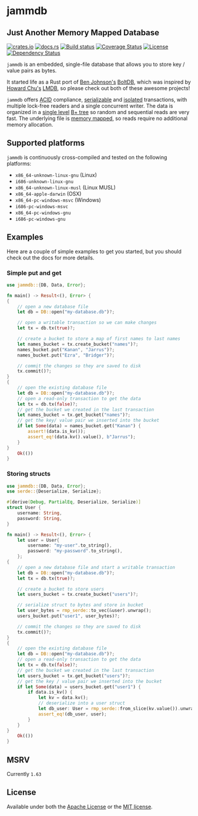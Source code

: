 # jammdb

## Just Another Memory Mapped Database

[![crates.io](https://img.shields.io/crates/v/jammdb?style=flat-square)](https://crates.io/crates/jammdb)
[![docs.rs](https://img.shields.io/badge/docs-latest-blue.svg?style=flat-square)](https://docs.rs/jammdb)
[![Build status](https://img.shields.io/github/actions/workflow/status/pjtatlow/jammdb/rust.yml?branch=master&style=flat-square)](https://github.com/pjtatlow/jammdb/actions/workflows/rust.yml)
[![Coverage Status](https://img.shields.io/codecov/c/gh/pjtatlow/jammdb?style=flat-square)](https://codecov.io/gh/pjtatlow/jammdb)
[![License](https://img.shields.io/crates/l/jammdb?style=flat-square)](https://crates.io/crates/jammdb)
[![Dependency Status](https://deps.rs/repo/github/pjtatlow/jammdb/status.svg?style=flat-square)](https://deps.rs/repo/github/pjtatlow/jammdb)

`jammdb` is an embedded, single-file database that allows you to store key /
value pairs as bytes.

It started life as a Rust port of
[Ben Johnson's](https://twitter.com/benbjohnson)
[BoltDB](https://github.com/boltdb/bolt), which was inspired by
[Howard Chu's](https://twitter.com/hyc_symas) [LMDB](http://symas.com/mdb/), so
please check out both of these awesome projects!

`jammdb` offers [ACID](https://en.wikipedia.org/wiki/ACID) compliance,
[serializable](https://en.wikipedia.org/wiki/Serializability) and
[isolated](https://en.wikipedia.org/wiki/Isolation_(database_systems))
transactions, with multiple lock-free readers and a single concurrent writer.
The data is organized in a
[single level](https://en.wikipedia.org/wiki/Single-level_store)
[B+ tree](https://en.wikipedia.org/wiki/B%2B_tree) so random and sequential
reads are very fast. The underlying file is
[memory mapped](https://en.wikipedia.org/wiki/Memory-mapped_file), so reads
require no additional memory allocation.

## Supported platforms

`jammdb` is continuously cross-compiled and tested on the following platforms:

- `x86_64-unknown-linux-gnu` (Linux)
- `i686-unknown-linux-gnu`
- `x86_64-unknown-linux-musl` (Linux MUSL)
- `x86_64-apple-darwin` (OSX)
- `x86_64-pc-windows-msvc` (Windows)
- `i686-pc-windows-msvc`
- `x86_64-pc-windows-gnu`
- `i686-pc-windows-gnu`

## Examples

Here are a couple of simple examples to get you started, but you should check
out the docs for more details.

### Simple put and get

```rust
use jammdb::{DB, Data, Error};

fn main() -> Result<(), Error> {
{
    // open a new database file
    let db = DB::open("my-database.db")?;

    // open a writable transaction so we can make changes
    let tx = db.tx(true)?;

    // create a bucket to store a map of first names to last names
    let names_bucket = tx.create_bucket("names")?;
    names_bucket.put("Kanan", "Jarrus")?;
    names_bucket.put("Ezra", "Bridger")?;

    // commit the changes so they are saved to disk
    tx.commit()?;
}
{
    // open the existing database file
    let db = DB::open("my-database.db")?;
    // open a read-only transaction to get the data
    let tx = db.tx(false)?;
    // get the bucket we created in the last transaction
    let names_bucket = tx.get_bucket("names")?;
    // get the key/ value pair we inserted into the bucket
    if let Some(data) = names_bucket.get("Kanan") {
        assert!(data.is_kv());
        assert_eq!(data.kv().value(), b"Jarrus");
    }
}
    Ok(())
}
```

### Storing structs

```rust
use jammdb::{DB, Data, Error};
use serde::{Deserialize, Serialize};

#[derive(Debug, PartialEq, Deserialize, Serialize)]
struct User {
    username: String,
    password: String,
}

fn main() -> Result<(), Error> {
    let user = User{
        username: "my-user".to_string(),
        password: "my-password".to_string(),
    };
{
    // open a new database file and start a writable transaction
    let db = DB::open("my-database.db")?;
    let tx = db.tx(true)?;

    // create a bucket to store users
    let users_bucket = tx.create_bucket("users")?;

    // serialize struct to bytes and store in bucket
    let user_bytes = rmp_serde::to_vec(&user).unwrap();
    users_bucket.put("user1", user_bytes)?;

    // commit the changes so they are saved to disk
    tx.commit()?;
}
{
    // open the existing database file
    let db = DB::open("my-database.db")?;
    // open a read-only transaction to get the data
    let tx = db.tx(false)?;
    // get the bucket we created in the last transaction
    let users_bucket = tx.get_bucket("users")?;
    // get the key / value pair we inserted into the bucket
    if let Some(data) = users_bucket.get("user1") {
        if data.is_kv() {
            let kv = data.kv();
            // deserialize into a user struct
            let db_user: User = rmp_serde::from_slice(kv.value()).unwrap();
            assert_eq!(db_user, user);
        }
    }
}
    Ok(())
}
```

## MSRV

Currently `1.63`

## License

Available under both the [Apache License](LICENSE-APACHE) or the
[MIT license](LICENSE-MIT).
